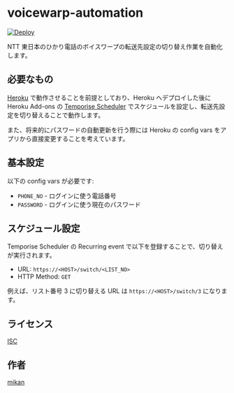 voicewarp-automation
====================

[![Deploy](https://www.herokucdn.com/deploy/button.svg)](https://heroku.com/deploy?template=https://github.com/mikan/voicewarp-automation)

NTT 東日本のひかり電話のボイスワープの転送先設定の切り替え作業を自動化します。

## 必要なもの

[Heroku](https://jp.heroku.com/) で動作させることを前提としており、Heroku へデプロイした後に Heroku Add-ons の [Temporise Scheduler](https://elements.heroku.com/addons/temporize) でスケジュールを設定し、転送先設定を切り替えることで動作します。

また、将来的にパスワードの自動更新を行う際には Heroku の config vars をアプリから直接変更することを考えています。

## 基本設定

以下の config vars が必要です:

- `PHONE_NO` - ログインに使う電話番号
- `PASSWORD` - ログインに使う現在のパスワード

## スケジュール設定

Temporise Scheduler の Recurring event で以下を登録することで、切り替えが実行されます。

- URL: `https://<HOST>/switch/<LIST_NO>`
- HTTP Method: `GET`

例えば、リスト番号 3 に切り替える URL は `https://<HOST>/switch/3` になります。

## ライセンス

[ISC](LICENSE)

## 作者

[mikan](https://github.com/mikan)
